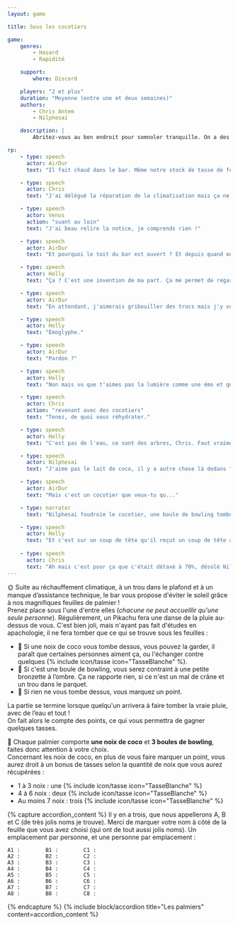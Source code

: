 ```yaml
---
layout: game

title: Sous les cocotiers

game:
    genres:
        - Hasard
        - Rapidité

    support:
        where: Discord

    players: "2 et plus"
    duration: "Moyenne (entre une et deux semaines)"
    authors:
        - Chris Antem
        - Nilphesai

    description: |
        Abritez-vous au bon endroit pour somnoler tranquille. On a des boules de bowling pour les insomniaques.

rp:
    - type: speech
      actor: AirDur
      text: "Il fait chaud dans le bar. Même notre stock de tasse de feu commence à fondre."

    - type: speech
      actor: Chris
      text: "J'ai délégué la réparation de la climatisation mais ça ne semble pas porter ses fruits."

    - type: speech
      actor: Venus
      action: "suant au loin"
      text: "J'ai beau relire la notice, je comprends rien !"

    - type: speech
      actor: AirDur
      text: "Et pourquoi le toit du bar est ouvert ? Et depuis quand on a un toit ouvrable ?"

    - type: speech
      actor: Holly
      text: "Ça ? C'est une invention de ma part. Ça me permet de regarder les étoiles à 4h du matin. Il se trouve que maladroitement j'ai oublié de refermer le toit avant que le jour se lève. Ce sont des choses qui arrivent."

    - type: speech
      actor: AirDur
      text: "En attendant, j'aimerais gribouiller des trucs mais j'y vois rien à cause de toute cette lumière."

    - type: speech
      actor: Holly
      text: "Émoglyphe."

    - type: speech
      actor: AirDur
      text: "Pardon ?"

    - type: speech
      actor: Holly
      text: "Non mais vu que t'aimes pas la lumière comme une émo et que glyphe c'est la représentation genre d'une lettre..."

    - type: speech
      actor: Chris
      action: "revenant avec des cocotiers"
      text: "Tenez, de quoi vous réhydrater."

    - type: speech
      actor: Holly
      text: "C'est pas de l'eau, ce sont des arbres, Chris. Faut vraiment que tu arrêtes tes jeux de mots croisés. Même Arma trouverait pas la référence."

    - type: speech
      actor: Nilphesai
      text: "J'aime pas le lait de coco, il y a autre chose là dedans ?"

    - type: speech
      actor: AirDur
      text: "Mais c'est un cocotier que veux-tu qu..."

    - type: narrator
      text: "Nilphesai foudroie le cocotier, une boule de bowling tombe alors sur sa tête et l'assomme"

    - type: speech
      actor: Holly
      text: "Et c'est sur un coup de tête qu'il reçut un coup de tête avec son coup de chaleur ! Dommage pour le joueur français..."
      
    - type: speech
      actor: Chris
      text: "Ah mais c'est pour ça que c'était détaxé à 70%, désolé Nilph."
---
```


🌞 Suite au réchauffement climatique, à un trou dans le plafond et à un manque d’assistance technique, le bar vous propose d'éviter le soleil grâce à nos magnifiques feuilles de palmier !  
Prenez place sous l'une d'entre elles (*chacune ne peut accueillir qu'une seule personne*). Régulièrement, un Pikachu fera une danse de la pluie au-dessus de vous. C'est bien joli, mais n'ayant pas fait d'études en apachologie, il ne fera tomber que ce qui se trouve sous les feuilles :  
- 🥥 Si une noix de coco vous tombe dessus, vous pouvez la garder, il paraît que certaines personnes aiment ça, ou l'échanger contre quelques {% include icon/tasse icon="TasseBlanche" %}.  
- 🎳 Si c'est une boule de bowling, vous serez contraint à une petite bronzette à l’ombre. Ça ne rapporte rien, si ce n'est un mal de crâne et un trou dans le parquet.  
- 🍃 Si rien ne vous tombe dessus, vous marquez un point.  

La partie se termine lorsque quelqu'un arrivera à faire tomber la vraie pluie, avec de l’eau et tout !  
On fait alors le compte des points, ce qui vous permettra de gagner quelques tasses.

🌴 Chaque palmier comporte **une noix de coco** et **3 boules de bowling**, faites donc attention à votre choix.  
Concernant les noix de coco, en plus de vous faire marquer un point, vous aurez droit à un bonus de tasses selon la quantité de noix que vous aurez récupérées :  
- 1 à 3 noix : une {% include icon/tasse icon="TasseBlanche" %}  
- 4 à 6 noix : deux {% include icon/tasse icon="TasseBlanche" %}  
- Au moins 7 noix : trois {% include icon/tasse icon="TasseBlanche" %}

{% capture accordion_content %}
Il y en a trois, que nous appellerons A, B et C (de très jolis noms je trouve). Merci de marquer votre nom à côté de la feuille que vous avez choisi (qui ont de tout aussi jolis noms). Un emplacement par personne, et une personne par emplacement :  
```
A1 :        B1 :        C1 :
A2 :        B2 :        C2 :
A3 :        B3 :        C3 :
A4 :        B4 :        C4 :
A5 :        B5 :        C5 :
A6 :        B6 :        C6 :
A7 :        B7 :        C7 :
A8 :        B8 :        C8 :
```
{% endcapture %}
{% include block/accordion title="Les palmiers" content=accordion_content %}
